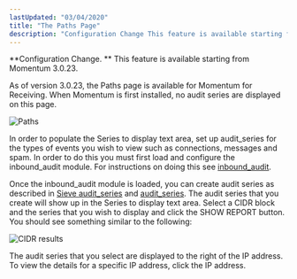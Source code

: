 ```yaml
---
lastUpdated: "03/04/2020"
title: "The Paths Page"
description: "Configuration Change This feature is available starting from Momentum 3 0 23 As of version 3 0 23 the Paths page is available for Momentum for Receiving When Momentum is first installed no audit series are displayed on this page Figure 3 30 Paths In order to populate the Series..."
---
```


**Configuration Change. ** This feature is available starting from Momentum 3.0.23.

As of version 3.0.23, the Paths page is available for Momentum for Receiving. When Momentum is first installed, no audit series are displayed on this page.

<a name="figure_paths"></a> 


![Paths](images/web3/paths.jpg)

In order to populate the Series to display text area, set up audit_series for the types of events you wish to view such as connections, messages and spam. In order to do this you must first load and configure the inbound_audit module. For instructions on doing this see [inbound_audit](/momentum/3/3-reference/3-reference-modules-inbound-audit).

Once the inbound_audit module is loaded, you can create audit series as described in [Sieve audit_series](https://support.messagesystems.com/docs/web/sieve.ecaddons#sieve.ectypes_audit_series) and [audit_series](https://support.messagesystems.com/docs/web/sieve.ref.audit_series). The audit series that you create will show up in the Series to display text area. Select a CIDR block and the series that you wish to display and click the SHOW REPORT button. You should see something similar to the following:

<a name="figure_cidr_results"></a> 


![CIDR results](images/web3/cidr_results.png)

The audit series that you select are displayed to the right of the IP address. To view the details for a specific IP address, click the IP address.